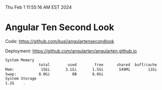 Thu Feb  1 11:55:16 AM EST 2024

# Angular Ten Second Look

Code: https://github.com/kusl/angulartensecondlook

Deployment: https://github.com/angularten/angularten.github.io

```bash
System Memory
               total        used        free      shared  buff/cache   available
Mem:            15Gi       3.1Gi       1.5Gi       549Mi        11Gi        12Gi
Swap:          8.0Gi          0B       8.0Gi
System Storage
1.2G	.
```
```bash
